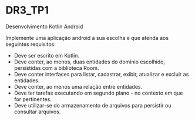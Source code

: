 # DR3_TP1
Desenvolvimento Kotlin Android

Implemente uma aplicação android a sua escolha e que atenda aos seguintes requisitos:

- Deve ser escrito em Kotlin.
- Deve conter, ao menos, duas entidades do domínio escolhido, persistidas com a biblioteca Room.
- Deve conter interfaces para listar, cadastrar, exibir, atualizar e excluir as entidades.
- Deve conter, ao menos uma relação entre entidades.
- Deve ter tarefas executando em segundo plano - no contexto em que for pertinentes.
- Deve utilizar-se do armazenamento de arquivos para persistir ou consultar arquivos.

